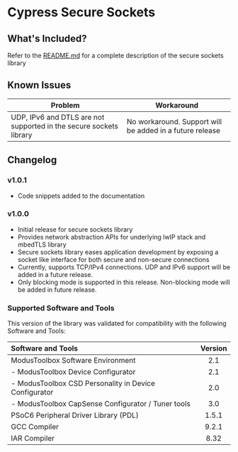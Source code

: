 # Cypress Secure Sockets

## What's Included?
Refer to the [README.md](./README.md) for a complete description of the secure sockets library

## Known Issues
| Problem | Workaround |
| ------- | ---------- |
| UDP, IPv6 and DTLS are not supported in the secure sockets library | No workaround. Support will be added in a future release |

## Changelog
### v1.0.1
* Code snippets added to the documentation

### v1.0.0
* Initial release for secure sockets library
* Provides network abstraction APIs for underlying lwIP stack and mbedTLS library
* Secure sockets library eases application development by exposing a socket like interface for both secure and non-secure connections
* Currently, supports TCP/IPv4 connections. UDP and IPv6 support will be added in a future release.
* Only blocking mode is supported in this release. Non-blocking mode will be added in future release.

### Supported Software and Tools
This version of the library was validated for compatibility with the following Software and Tools:

| Software and Tools                                      | Version |
| :---                                                    | :----:  |
| ModusToolbox Software Environment                       | 2.1     |
| - ModusToolbox Device Configurator                      | 2.1     |
| - ModusToolbox CSD Personality in Device Configurator   | 2.0     |
| - ModusToolbox CapSense Configurator / Tuner tools      | 3.0     |
| PSoC6 Peripheral Driver Library (PDL)                   | 1.5.1   |
| GCC Compiler                                            | 9.2.1   |
| IAR Compiler                                            | 8.32    |
